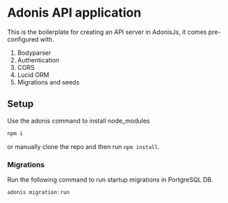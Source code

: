 # Adonis API application

This is the boilerplate for creating an API server in AdonisJs, it comes pre-configured with.

1. Bodyparser
2. Authentication
3. CORS
4. Lucid ORM
5. Migrations and seeds

## Setup

Use the adonis command to install node_modules

```bash
npm i
```

or manually clone the repo and then run `npm install`.


### Migrations

Run the following command to run startup migrations in PortgreSQL DB.

```js
adonis migration:run
```
